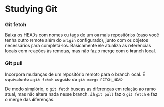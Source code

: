 
# Studying Git

### Git fetch 
Baixa os HEADs com nomes ou tags de um ou mais repositórios (caso você tenha outro remote além do ```origin``` configurado), junto com os objetos necessários para completá-los. Basicamente ele atualiza as referências locais com relações às remotas, mas não faz o merge com o branch local.

### Git pull
Incorpora mudanças de um repositório remoto para o branch local. É equivalente a ```git fetch``` seguido de ```git merge FETCH_HEAD```

De modo simplório, o ```git fetch``` buscas as diferenças em relação ao ramo atual, mas não altera nada nesse branch. Já ```git pull``` faz o ```git fetch``` e faz o merge das diferenças.
